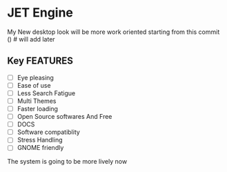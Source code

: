 # JET Engine

My New desktop look will be more work oriented
starting from this commit () # will add later

## Key FEATURES
- [ ] Eye pleasing
- [ ] Ease of use
- [ ] Less Search Fatigue
- [ ] Multi Themes
- [ ] Faster loading
- [ ] Open Source softwares And Free
- [ ] DOCS
- [ ] Software compatiblity
- [ ] Stress Handling
- [ ] GNOME friendly

The system is going to be more lively now
